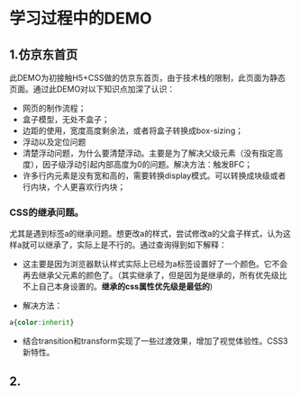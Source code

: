 # 学习过程中的DEMO

## 1.仿京东首页

此DEMO为初接触H5+CSS做的仿京东首页，由于技术栈的限制，此页面为静态页面。通过此DEMO对以下知识点加深了认识：

* 网页的制作流程；
* 盒子模型，无处不盒子；
* 边距的使用，宽度高度剩余法，或者将盒子转换成box-sizing；
* 浮动以及定位问题
* 清楚浮动问题，为什么要清楚浮动。主要是为了解决父级元素（没有指定高度），因子级浮动引起内部高度为0的问题。解决方法：触发BFC；
* 许多行内元素是没有宽和高的，需要转换display模式。可以转换成块级或者行内块，个人更喜欢行内块；

### CSS的继承问题。
尤其是遇到标签a的继承问题。想更改a的样式，尝试修改a的父盒子样式，认为这样a就可以继承了，实际上是不行的。通过查询得到如下解释：
* 这主要是因为浏览器默认样式实际上已经为a标签设置好了一个颜色。它不会再去继承父元素的颜色了。（其实继承了，但是因为是继承的，所有优先级比不上自己本身设置的。**继承的css属性优先级是最低的**)

* 解决方法：
```css
a{color:inherit}
```
* 结合transition和transform实现了一些过渡效果，增加了视觉体验性。CSS3新特性。

## 2.